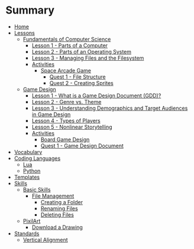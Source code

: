 # Summary

- [Home](./home.md)
- [Lessons](./lessons.md)
  - [Fundamentals of Computer Science]()
    - [Lesson 1 - Parts of a Computer](lessons/fcs/lesson_1.md)
    - [Lesson 2 - Parts of an Operating System](lessons/fcs/lesson_2.md)
    - [Lesson 3 - Managing Files and the Filesystem](lessons/fcs/lesson_3.md)
    - [Activities]()
      - [Space Arcade Game](./lessons/fcs/activities/space_shooter/space_shooter_overview.md)
        - [Quest 1 - File Structure](./lessons/fcs/activities/space_shooter/quest1_file_structure.md)
        - [Quest 2 - Creating Sprites](./lessons/fcs/activities/space_shooter/quest2_sprites.md)
  - [Game Design]()
    - [Lesson 1 - What is a Game Design Document (GDD)?](lessons/gpd/lesson_1.md)
    - [Lesson 2 - Genre vs. Theme](lessons/gpd/lesson_2.md)
    - [Lesson 3 - Understanding Demographics and Target Audiences in Game Design](lessons/gpd/lesson_3.md)
    - [Lesson 4 - Types of Players](lessons/gpd/lesson_4.md)
    - [Lesson 5 - Nonlinear Storytelling](lessons/gpd/lesson_5.md)
    - [Activities]()
      - [Board Game Design](./lessons/gpd/activities/boardgame/board_game_overview.md)
      - [Quest 1 - Game Design Document](./lessons/gpd/activities/boardgame/quest1_gdd.md)
- [Vocabulary](./vocabulary.md)
- [Coding Languages](./langs.md)
  - [Lua](./langs/lua.md)
  - [Python](./langs/python.md)
- [Templates](./templates.md)
- [Skills](./skills/skills.md)
  - [Basic Skills]()
    - [File Management]()
      - [Creating a Folder](./skills/basic_skills/create_folder.md)
      - [Renaming Files](./skills/basic_skills/renaming_files.md)
      - [Deleting Files](./skills/basic_skills/deleting_files.md)
  - [PixilArt]()
    - [Download a Drawing](./skills/how_to/pixilart/download_a_drawing.md)
- [Standards](./standards.md)
  - [Vertical Alignment]()
